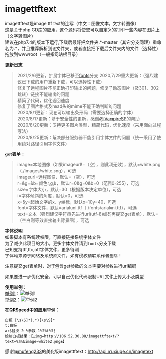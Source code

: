 # imagettftext
<!--本项目开源地址：https://github.com/xiwangly2/imagettftext-->
imagettftext是image ttf text的连写（中文：图像文本，文字转图像）<br/>
这是关于php GD库的应用，这个源码将使您可以自定义的打印一些内容在图片上（文字转图片）<br/>
建议在php7.4的版本下运行,下载后最好把文件夹.\*-master（其它分支同理）重命名为.\*，并且推荐解析到该文件夹，或者直接把下载后文件夹内的文件（选择性）拖放到wwwroot（一般指网站根目录）

**更新日志**
> 2021/2/6更新，扩展字体已移至[fonts](https://github.com/xiwangly2/imagettftext/tree/fonts)分支
> 2020/7/29重大更新：（强烈建议已下载的用户重新下载，可以选择性下载）<br/>
> 修复了远程图片不能正确打印输出的问题，修复了动态图片（及301、302跳转）链接不能输出的问题<br/>
> 精简了代码，优化返回速度<br/>
> 修复了图片格式及head头的mime不能正确判断的问题
> <br/>2020/8/1更新：现在可以输出条形码（需要选择正确的字体）
> <br/>2020/8/17更新：基于安全性的更新，感谢[@iVampireSP](https://github.com/iVampireSP)的帮助
> <br/>2020/8/20更新：支持更多图片类型，精简代码，优化速度（采用面向过程写法）<!--如果出现"imagettftext(): Could not find/open font"报错，请检查这个字体文件是否存在，并尝试在$font变量中增加`dirname(\_\_FILE\_\_)`或`realpath()`（需要根据代码调整位置），即使用绝对路径访问文件。为了能正常显示markdown，这里使用了转义-->
> <br/>2020/8/25更新：解决部分服务器不能引用字体文件的问题（统一采用了使用绝对路径引用字体文件）

**get表单：**
> image=本地图像（如果imageurl!=（空），则此项无效），默认=white.png（./images/white.png），可选<br/>
> imageurl=远程图像，默认=（空），可选<br/>
> r=&g=&b=颜色r,g,b，默认r=0&g=0&b=0（范围0-255），可选<br/>
> size=字体大小，默认=30（根据版本决定单位），可选<br/>
> i=字体倾斜的角度，默认=0，可选<br/>
> x=&y=起始文字的x、y坐标，默认x=10y=40，可选<br/>
> font=字体文件，默认=arialuni.ttf（./fonts/arialuni.ttf），可选<br/>
> text=文本（强烈建议字符串先进行url(utf-8)编码再提交get表单），默认=（空白则等效直接输出背景图），可选<br/>

**字体说明**
<br/>如果脚本有系统读权限，可直接链接系统字体文件
<br/>为了减少此项目的大小，更多字体文件请到`fonts`分支下载
<br/>已知支持ttf,ttc,otf字体文件，更多待测
<br/>字体均来源于网络及系统原文件，如有侵权请联系作者删除！

注意提交get表单时，对于包含get参数的文本需要对参数进行url编码

如果要进一步优化安全，可以自己优化代码限制URL文件上传大小及类型

**使用举例：**
<br/>[举例1](http://106.52.30.88/imagettftext/?text=hello+world&image=blackboard.jpeg&x=100&y=120&r=255&g=255&b=255&i=2&size=40&font=fonts/msyh.ttf)：![举例1](http://106.52.30.88/imagettftext/?text=hello+world&image=blackboard.jpeg&x=100&y=120&r=255&g=255&b=255&i=2&size=40&font=fonts/msyh.ttf)<br/>
[举例2](http://api.xiwangly.xyz/imagettftext/?text=%E8%BF%99%E6%98%AF%E4%B8%80%E6%9D%A1%E6%B5%8B%E8%AF%95%E6%96%87%E6%9C%AC&image=blackboard.jpeg&x=100&y=120&r=255&g=255&b=255&i=2&size=40&font=fonts/msyh.ttf)：![举例2](http://api.xiwangly.xyz/imagettftext/?text=%E8%BF%99%E6%98%AF%E4%B8%80%E6%9D%A1%E6%B5%8B%E8%AF%95%E6%96%87%E6%9C%AC&image=blackboard.jpeg&x=100&y=120&r=255&g=255&b=255&i=2&size=40&font=fonts/msyh.ttf)<br/>

**在QRSpeed中的应用举例：**
```
白板 [\s\S]*(.*)[\s\S]*
t:白板 
a:$替换 Э %参数-1%Э%t%Э$
绘制白板结果：【±img=http://106.52.30.88/imagettftext/?text=%a%&image=white2.png±】
```
感谢[@mufeng233](https://github.com/mufeng233)的美化版imagettftext：<http://api.muxiuge.cn/imagetext>
